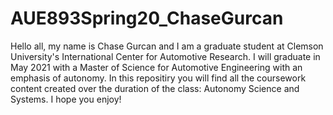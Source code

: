 # AUE893Spring20_ChaseGurcan
Hello all, my name is Chase Gurcan and I am a graduate student at Clemson University's International Center for Automotive Research. 
I will graduate in May 2021 with a Master of Science for Automotive Engineering with an emphasis of autonomy. 
In this repositiry you will find all the coursework content created over the duration of the class: Autonomy Science and Systems. I hope you enjoy!


